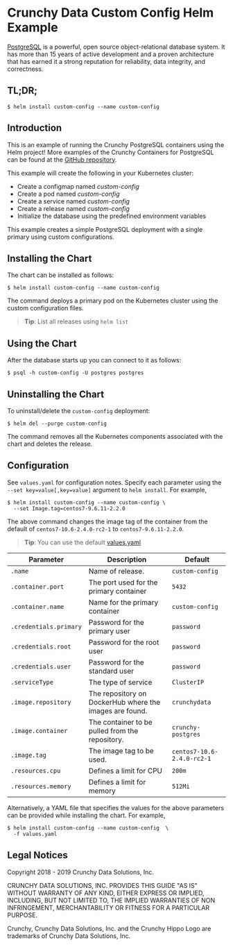 Crunchy Data Custom Config Helm Example
=======

[PostgreSQL](https://postgresql.org) is a powerful, open source object-relational database system. It has more than 15 years of active development and a proven architecture that has earned it a strong reputation for reliability, data integrity, and correctness.


TL;DR;
------

```console
$ helm install custom-config --name custom-config
```

Introduction
------------

This is an example of running the Crunchy PostgreSQL containers using the Helm project! More examples of the Crunchy Containers for PostgreSQL can be found at the [GitHub repository](https://github.com/CrunchyData/crunchy-containers).

This example will create the following in your Kubernetes cluster:

 * Create a configmap named *custom-config*
 * Create a pod named *custom-config*
 * Create a service named *custom-config*
 * Create a release named *custom-config*
 * Initialize the database using the predefined environment variables

This example creates a simple PostgreSQL deployment with a single primary using custom configurations.

Installing the Chart
--------------------

The chart can be installed as follows:

```console
$ helm install custom-config --name custom-config
```

The command deploys a primary pod on the Kubernetes cluster using the custom configuration files.

> **Tip**: List all releases using `helm list`

Using the Chart
----------------------

After the database starts up you can connect to it as follows:

```console
$ psql -h custom-config -U postgres postgres
```

Uninstalling the Chart
----------------------

To uninstall/delete the `custom-config` deployment:

```console
$ helm del --purge custom-config
```

The command removes all the Kubernetes components associated with the chart and deletes the release.

Configuration
-------------

See `values.yaml` for configuration notes. Specify each parameter using the `--set key=value[,key=value]` argument to `helm install`. For example,

```console
$ helm install custom-config --name custom-config \
  --set Image.tag=centos7-9.6.11-2.2.0
```

The above command changes the image tag of the container from the default of `centos7-10.6-2.4.0-rc2-1` to `centos7-9.6.11-2.2.0`.

> **Tip**: You can use the default [values.yaml](values.yaml)

| Parameter                  | Description                        | Default                                                    |
| -----------------------    | ---------------------------------- | ---------------------------------------------------------- |
| `.name`                 | Name of release.                 | `custom-config`                                        |
| `.container.port`        | The port used for the primary container      | `5432`                                                      |
| `.container.name`        | Name for the primary container      | `custom-config`                                                      |
| `.credentials.primary`                | Password for the primary user    | `password`                                                      |
| `.credentials.root`            | Password for the root user        | `password`                                                      |
| `.credentials.user`            | Password for the standard user   | `password`                                                      |
| `.serviceType`      | The type of service      | `ClusterIP`               
| `.image.repository` | The repository on DockerHub where the images are found.    | `crunchydata`                                           |
| `.image.container` | The container to be pulled from the repository.    | `crunchy-postgres`                                                    |
| `.image.tag` | The image tag to be used.    | `centos7-10.6-2.4.0-rc2-1`                                                    |
| `.resources.cpu` | Defines a limit for CPU    | `200m`                                                    |
| `.resources.memory` | Defines a limit for memory    | `512Mi`                                                    |

Alternatively, a YAML file that specifies the values for the above parameters can be provided while installing the chart. For example,

```console
$ helm install custom-config --name custom-config  \
  -f values.yaml
```

Legal Notices
-------------

Copyright 2018 - 2019 Crunchy Data Solutions, Inc.

CRUNCHY DATA SOLUTIONS, INC. PROVIDES THIS GUIDE "AS IS" WITHOUT WARRANTY OF ANY KIND, EITHER EXPRESS OR IMPLIED, INCLUDING, BUT NOT LIMITED TO, THE IMPLIED WARRANTIES OF NON INFRINGEMENT, MERCHANTABILITY OR FITNESS FOR A PARTICULAR PURPOSE.

Crunchy, Crunchy Data Solutions, Inc. and the Crunchy Hippo Logo are trademarks of Crunchy Data Solutions, Inc.
